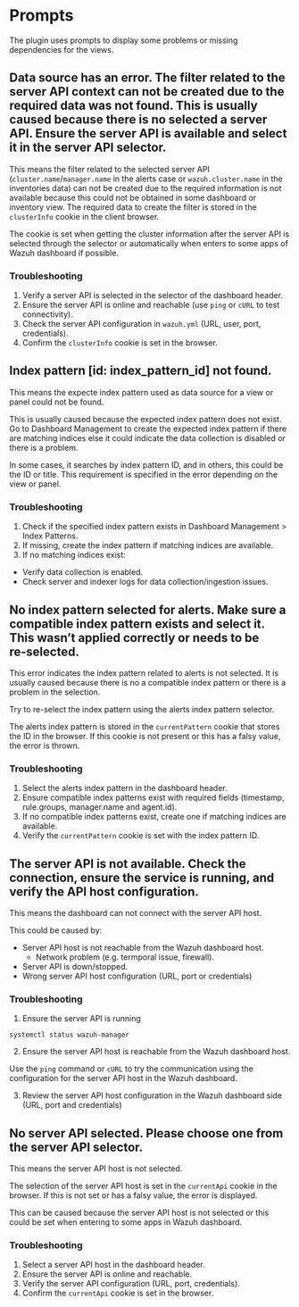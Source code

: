 # Prompts

The plugin uses prompts to display some problems or missing dependencies for the views.

## Data source has an error. The filter related to the server API context can not be created due to the required data was not found. This is usually caused because there is no selected a server API. Ensure the server API is available and select it in the server API selector.

This means the filter related to the selected server API (`cluster.name`/`manager.name` in the alerts case or `wazuh.cluster.name` in the inventories data) can not be created due to the required information is not available because this could not be obtained in some dashboard or inventory view. The required data to create the filter is stored in the `clusterInfo` cookie in the client browser.

The cookie is set when getting the cluster information after the server API is selected through the selector or automatically when enters to some apps of Wazuh dashboard if possible.

### Troubleshooting

1. Verify a server API is selected in the selector of the dashboard header.
2. Ensure the server API is online and reachable (use `ping` or `cURL` to test connectivity).
3. Check the server API configuration in `wazuh.yml` (URL, user, port, credentials).
4. Confirm the `clusterInfo` cookie is set in the browser.

## Index pattern [id: index_pattern_id] not found.

This means the expecte index pattern used as data source for a view or panel could not be found.

This is usually caused because the expected index pattern does not exist. Go to Dashboard Management to create the expected index pattern if there are matching indices else it could indicate the data collection is disabled or there is a problem.

In some cases, it searches by index pattern ID, and in others, this could be the ID or title. This requirement is specified in the error depending on the view or panel.

### Troubleshooting

1. Check if the specified index pattern exists in Dashboard Management > Index Patterns.
2. If missing, create the index pattern if matching indices are available.
3. If no matching indices exist:

- Verify data collection is enabled.
- Check server and indexer logs for data collection/ingestion issues.

## No index pattern selected for alerts. Make sure a compatible index pattern exists and select it. This wasn’t applied correctly or needs to be re‑selected.

This error indicates the index pattern related to alerts is not selected. It is usually caused because there is no a compatible index pattern or there is a problem in the selection.

Try to re-select the index pattern using the alerts index pattern selector.

The alerts index pattern is stored in the `currentPattern` cookie that stores the ID in the browser. If this cookie is not present or this has a falsy value, the error is thrown.

### Troubleshooting

1. Select the alerts index pattern in the dashboard header.
2. Ensure compatible index patterns exist with required fields (timestamp, rule.groups, manager.name and agent.id).
3. If no compatible index patterns exist, create one if matching indices are available.
4. Verify the `currentPattern` cookie is set with the index pattern ID.

## The server API is not available. Check the connection, ensure the service is running, and verify the API host configuration.

This means the dashboard can not connect with the server API host.

This could be caused by:

- Server API host is not reachable from the Wazuh dashboard host.
  - Network problem (e.g. termporal issue, firewall).
- Server API is down/stopped.
- Wrong server API host configuration (URL, port or credentials)

### Troubleshooting

1. Ensure the server API is running

```
systemctl status wazuh-manager
```

2. Ensure the server API host is reachable from the Wazuh dashboard host.

Use the `ping` command or `cURL` to try the communication using the configuration for the server API host in the Wazuh dashboard.

3. Review the server API host configuration in the Wazuh dashboard side (URL, port and credentials)

## No server API selected. Please choose one from the server API selector.

This means the server API host is not selected.

The selection of the server API host is set in the `currentApi` cookie in the browser. If this is not set or has a falsy value, the error is displayed.

This can be caused because the server API host is not selected or this could be set when entering to some apps in Wazuh dashboard.

### Troubleshooting

1. Select a server API host in the dashboard header.
2. Ensure the server API is online and reachable.
3. Verify the server API configuration (URL, port, credentials).
4. Confirm the `currentApi` cookie is set in the browser.
